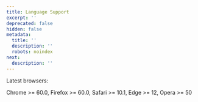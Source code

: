 ```yaml
---
title: Language Support
excerpt: ''
deprecated: false
hidden: false
metadata:
  title: ''
  description: ''
  robots: noindex
next:
  description: ''
---
```

Latest browsers:

Chrome >= 60.0, Firefox >= 60.0, Safari >= 10.1, Edge >= 12, Opera >= 50